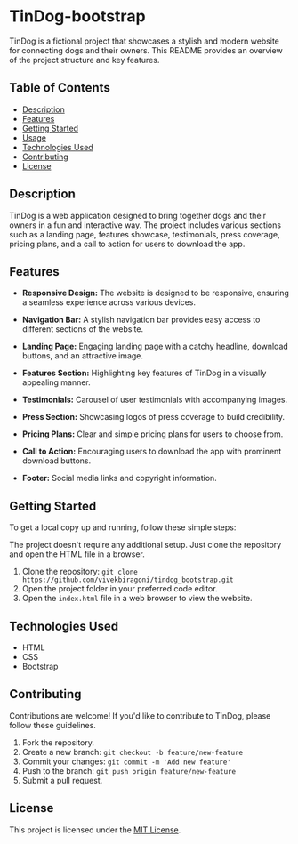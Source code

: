 
# TinDog-bootstrap



TinDog is a fictional project that showcases a stylish and modern website for connecting dogs and their owners. This README provides an overview of the project structure and key features.

## Table of Contents
- [Description](#description)
- [Features](#features)
- [Getting Started](#getting-started)
- [Usage](#usage)
- [Technologies Used](#technologies-used)
- [Contributing](#contributing)
- [License](#license)

## Description

TinDog is a web application designed to bring together dogs and their owners in a fun and interactive way. The project includes various sections such as a landing page, features showcase, testimonials, press coverage, pricing plans, and a call to action for users to download the app.

## Features

- **Responsive Design:** The website is designed to be responsive, ensuring a seamless experience across various devices.

- **Navigation Bar:** A stylish navigation bar provides easy access to different sections of the website.

- **Landing Page:** Engaging landing page with a catchy headline, download buttons, and an attractive image.

- **Features Section:** Highlighting key features of TinDog in a visually appealing manner.

- **Testimonials:** Carousel of user testimonials with accompanying images.

- **Press Section:** Showcasing logos of press coverage to build credibility.

- **Pricing Plans:** Clear and simple pricing plans for users to choose from.

- **Call to Action:** Encouraging users to download the app with prominent download buttons.

- **Footer:** Social media links and copyright information.

## Getting Started

To get a local copy up and running, follow these simple steps:

The project doesn't require any additional setup. Just clone the repository and open the HTML file in a browser.

1. Clone the repository: `git clone https://github.com/vivekbiragoni/tindog_bootstrap.git`
2. Open the project folder in your preferred code editor.
3. Open the `index.html` file in a web browser to view the website.


## Technologies Used

- HTML
- CSS
- Bootstrap


## Contributing

Contributions are welcome! If you'd like to contribute to TinDog, please follow these guidelines.

1. Fork the repository.
2. Create a new branch: `git checkout -b feature/new-feature`
3. Commit your changes: `git commit -m 'Add new feature'`
4. Push to the branch: `git push origin feature/new-feature`
5. Submit a pull request.

## License

This project is licensed under the [MIT License]([link_to_license_file](https://github.com/vivekbiragoni/tindog_bootstrap/blob/main/LICENSE)https://github.com/vivekbiragoni/tindog_bootstrap/blob/main/LICENSE).
